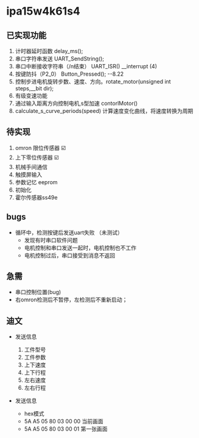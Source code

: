 # ipa15w4k61s4

## 已实现功能

1. 计时器延时函数 delay_ms();
2. 串口字符串发送 UART_SendString();
3. 串口中断接收字符串（/n结束）  UART_ISR() __interrupt (4)
4. 按键防抖（P2_0） Button_Pressed(); --8.22
5. 控制步进电机旋转步数、速度、方向。rotate_motor(unsigned int steps,__bit dir);
6. 有级变速功能
7. 通过输入距离方向控制电机,s型加速 contorlMotor()
8. calculate_s_curve_periods(speed) 计算速度变化曲线，将速度转换为周期

## 待实现

1. omron 限位传感器 ☑️
2. 上下零位传感器 ☑️
3. 机械手间通信
4. 触摸屏输入
5. 参数记忆 eeprom
6. 初始化
7. 霍尔传感器ss49e

## bugs

+ 循环中，检测按键后发送uart失败 （未测试）
  + 发现有时串口软件问题
  + 电机控制和串口发送一起时，电机控制也不工作
  + 电机控制过后，串口接受到消息不返回

## 急需

+ 串口控制位置(bug)
+ 右omron检测后不暂停，左检测后不重新启动；

## 迪文

+ 发送信息
  1. 工件型号
  2. 工件参数
  3. 上下速度
  4. 上下行程
  5. 左右速度
  6. 左右行程

+ 发送信息
  + hex模式
  + 5A A5 05 80 03 00 00 当前画面
  + 5A A5 05 80 03 00 01 第一张画面
  